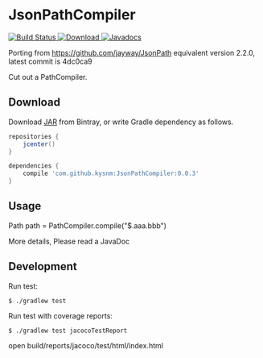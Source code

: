# JsonPathCompiler

[![Build Status](https://travis-ci.org/kysnm/JsonPathCompiler.svg?branch=master)](https://travis-ci.org/kysnm/JsonPathCompiler)[ ![Download](https://api.bintray.com/packages/kysnm/maven/JsonPathCompiler/images/download.svg) ](https://bintray.com/kysnm/maven/JsonPathCompiler/_latestVersion)[![Javadocs](http://javadoc.io/badge/com.github.kysnm/JsonPathCompiler.svg)](http://javadoc.io/doc/com.github.kysnm/JsonPathCompiler)

Porting from https://github.com/jayway/JsonPath equivalent version 2.2.0, latest commit is 4dc0ca9

Cut out a PathCompiler.

## Download

Download [JAR](https://bintray.com/kysnm/maven/JsonPathCompiler) from Bintray,
or write Gradle dependency as follows.

```groovy
repositories {
    jcenter()
}

dependencies {
    compile 'com.github.kysnm:JsonPathCompiler:0.0.3'
}
```

## Usage

Path path = PathCompiler.compile("$.aaa.bbb")

More details, Please read a JavaDoc

## Development

Run test:

```
$ ./gradlew test
```

Run test with coverage reports:

```
$ ./gradlew test jacocoTestReport
```

open build/reports/jacoco/test/html/index.html
